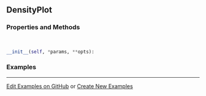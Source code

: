 ## <a id="McUtils.Plots.Plots.DensityPlot">DensityPlot</a>


### Properties and Methods
<a id="McUtils.Plots.Plots.DensityPlot.__init__">&nbsp;</a>
```python
__init__(self, *params, **opts): 
```

### Examples


___

[Edit Examples on GitHub](https://github.com/McCoyGroup/References/edit/gh-pages/Documentation/examples/McUtils/Plots/Plots/DensityPlot.md) or 
[Create New Examples](https://github.com/McCoyGroup/References/new/gh-pages/?filename=Documentation/examples/McUtils/Plots/Plots/DensityPlot.md)